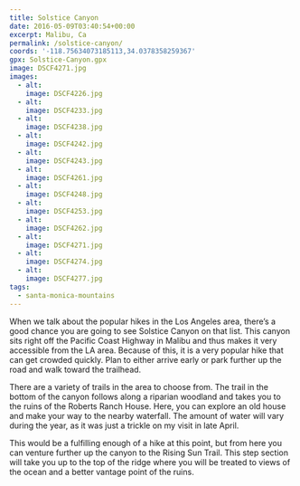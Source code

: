 ```yaml
---
title: Solstice Canyon
date: 2016-05-09T03:40:54+00:00
excerpt: Malibu, Ca
permalink: /solstice-canyon/
coords: '-118.75634073185113,34.0378358259367'
gpx: Solstice-Canyon.gpx
image: DSCF4271.jpg
images:
  - alt: 
    image: DSCF4226.jpg
  - alt: 
    image: DSCF4233.jpg
  - alt: 
    image: DSCF4238.jpg
  - alt: 
    image: DSCF4242.jpg
  - alt: 
    image: DSCF4243.jpg
  - alt: 
    image: DSCF4261.jpg
  - alt: 
    image: DSCF4248.jpg
  - alt: 
    image: DSCF4253.jpg
  - alt: 
    image: DSCF4262.jpg
  - alt: 
    image: DSCF4271.jpg
  - alt: 
    image: DSCF4274.jpg
  - alt: 
    image: DSCF4277.jpg
tags:
  - santa-monica-mountains
---
```

When we talk about the popular hikes in the Los Angeles area, there’s a good chance you are going to see Solstice Canyon on that list. This canyon sits right off the Pacific Coast Highway in Malibu and thus makes it very accessible from the LA area. Because of this, it is a very popular hike that can get crowded quickly. Plan to either arrive early or park further up the road and walk toward the trailhead.

There are a variety of trails in the area to choose from. The trail in the bottom of the canyon follows along a riparian woodland and takes you to the ruins of the Roberts Ranch House. Here, you can explore an old house and make your way to the nearby waterfall. The amount of water will vary during the year, as it was just a trickle on my visit in late April.

This would be a fulfilling enough of a hike at this point, but from here you can venture further up the canyon to the Rising Sun Trail. This step section will take you up to the top of the ridge where you will be treated to views of the ocean and a better vantage point of the ruins.



